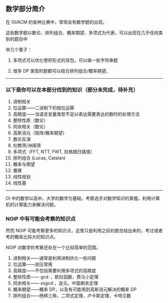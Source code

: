 ## 数学部分简介

在 OI/ACM 的各种比赛中，常常会有数学题的出现。

这些数学题以数论、排列组合、概率期望、多项式为代表，可以出现在几乎任何类别的题目中

举几个栗子：

1.  多项式可以优化卷积形式的背包，可以做一些字符串题

2.  很多 DP 类型的题都可以结合排列组合/概率期望。

* * *

### 以下是你可以在本部分找到的知识（部分未完成，待补充）

1.  进制相关
2.  位运算——二进制下的按位运算
3.  高精度——当语言变量类型不足以表达需要表达的数时的处理方法
4.  整除性质（数论）
5.  同余相关（数论）
6.  高斯消元（矩阵/概率期望）
7.  数论反演
8.  杜教筛/洲阁筛
9.  多项式（FFT, NTT, FWT, 拉格朗日插值）
10. 排列组合 (Lucas, Catalan)
11. 概率与期望
12. 置换
13. 线性规划
14. 线性基

* * *

OI 中的数学以高中，大学的数学为基础，考察选手对数学知识的掌握，利用计算机的计算能力来解决问题。

### NOIP 中有可能会考察的知识点

然而 NOIP 可能考察更多的知识点，这里只是利用之前的题总结出来的，考过或者考的概率比较大的知识点。

NOIP 对数学的考察还处在一个比较简单的范围。

1.  进制相关——通常是利用进制优化一些问题
2.  位运算——状压常用
3.  高精度——不包括需要利用多项式的高精度
4.  整除性质—— $\gcd$ ，欧拉函数，费马小定理
5.  同余相关—— $exgcd$ ，逆元，中国剩余定理
6.  概率期望——概率 DP，以及有可能用到高斯消元解决的概率 DP
7.  排列组合——杨辉三角，二项式定理，卢卡斯定理，卡特兰数
